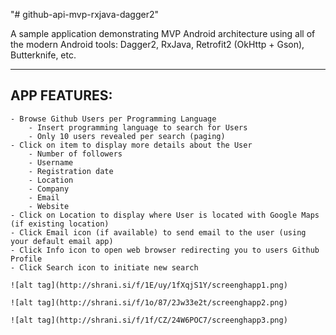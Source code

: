 "# github-api-mvp-rxjava-dagger2" 

A sample application demonstrating MVP Android architecture using all of the modern Android tools:
Dagger2, RxJava, Retrofit2 (OkHttp + Gson), Butterknife, etc.

-----------------
APP FEATURES:
-----------------
	- Browse Github Users per Programming Language
		- Insert programming language to search for Users
		- Only 10 users revealed per search (paging)
	- Click on item to display more details about the User
		- Number of followers
		- Username
		- Registration date
		- Location
		- Company
		- Email 
		- Website
	- Click on Location to display where User is located with Google Maps (if existing location)
	- Click Email icon (if available) to send email to the user (using your default email app)
	- Click Info icon to open web browser redirecting you to users Github Profile
	- Click Search icon to initiate new search

	![alt tag](http://shrani.si/f/1E/uy/1fXqjS1Y/screenghapp1.png)

	![alt tag](http://shrani.si/f/1o/87/2Jw33e2t/screenghapp2.png)
	
	![alt tag](http://shrani.si/f/1f/CZ/24W6POC7/screenghapp3.png)

